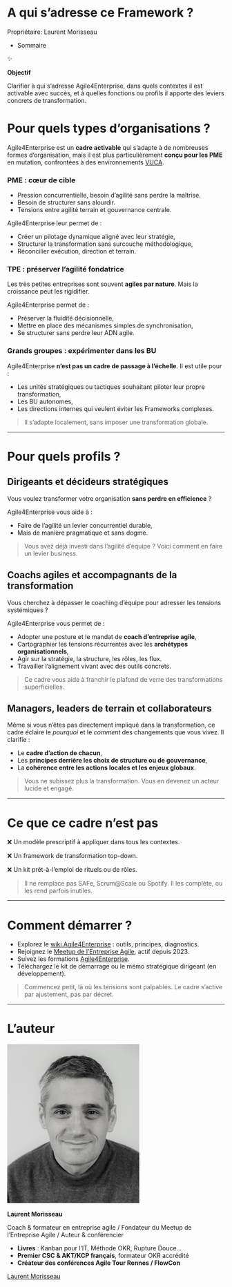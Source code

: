 # A qui s’adresse ce Framework ?

Propriétaire: Laurent Morisseau

- Sommaire

<aside>
✨

**Objectif**

Clarifier à qui s’adresse Agile4Enterprise, dans quels contextes il est activable avec succès, et à quelles fonctions ou profils il apporte des leviers concrets de transformation.

</aside>

# Pour quels types d’organisations ?

Agile4Enterprise est un **cadre activable** qui s’adapte à de nombreuses formes d’organisation, mais il est plus particulièrement **conçu pour les PME** en mutation, confrontées à des environnements [VUCA](https://www.notion.so/Quand-Agile4Enterprise-est-pertinent-et-quand-il-ne-l-est-pas-1e090eaf28ff807382dbd6288d5bee3f?pvs=21).

### PME : cœur de cible

- Pression concurrentielle, besoin d’agilité sans perdre la maîtrise.
- Besoin de structurer sans alourdir.
- Tensions entre agilité terrain et gouvernance centrale.

Agile4Enterprise leur permet de :

- Créer un pilotage dynamique aligné avec leur stratégie,
- Structurer la transformation sans surcouche méthodologique,
- Réconcilier exécution, direction et terrain.

### TPE : **préserver l’agilité fondatrice**

Les très petites entreprises sont souvent **agiles par nature**. Mais la croissance peut les rigidifier.

Agile4Enterprise permet de :

- Préserver la fluidité décisionnelle,
- Mettre en place des mécanismes simples de synchronisation,
- Se structurer sans perdre leur ADN agile.

### Grands groupes : expérimenter dans les BU

Agile4Enterprise **n’est pas un cadre de passage à l’échelle**. Il est utile pour :

- Les unités stratégiques ou tactiques souhaitant piloter leur propre transformation,
- Les BU autonomes,
- Les directions internes qui veulent éviter les Frameworks complexes.

> Il s’adapte localement, sans imposer une transformation globale.
> 

---

# Pour quels profils ?

## Dirigeants et décideurs stratégiques

Vous voulez transformer votre organisation **sans perdre en efficience** ?

Agile4Enterprise vous aide à :

- Faire de l’agilité un levier concurrentiel durable,
- Mais de manière pragmatique et sans dogme.

> Vous avez déjà investi dans l’agilité d’équipe ? Voici comment en faire un levier business.
> 

## **Coachs agiles et accompagnants de la transformation**

Vous cherchez à dépasser le coaching d’équipe pour adresser les tensions systémiques ?

Agile4Enterprise vous permet de :

- Adopter une posture et le mandat de **coach d’entreprise agile**,
- Cartographier les tensions récurrentes avec les **archétypes organisationnels**,
- Agir sur la stratégie, la structure, les rôles, les flux.
- Travailler l’alignement vivant avec des outils concrets.

> Ce cadre vous aide à franchir le plafond de verre des transformations superficielles.
> 

## **Managers, leaders de terrain et collaborateurs**

Même si vous n’êtes pas directement impliqué dans la transformation, ce cadre éclaire le *pourquoi* et le *comment* des changements que vous vivez. Il clarifie :

- Le **cadre d’action de chacun**,
- Les **principes derrière les choix de structure ou de gouvernance**,
- La **cohérence entre les actions locales et les enjeux globaux**.

> Vous ne subissez plus la transformation. Vous en devenez un acteur lucide et engagé.
> 

---

# Ce que ce cadre **n’est pas**

❌ Un modèle prescriptif à appliquer dans tous les contextes.

❌ Un framework de transformation top-down.

❌ Un kit prêt-à-l’emploi de rituels ou de rôles.

> Il ne remplace pas SAFe, Scrum@Scale ou Spotify. Il les complète, ou les rend parfois inutiles.
> 

---

# Comment démarrer ?

- Explorez le [wiki Agile4Enterprise](https://www.notion.so/13690eaf28ff80ea9d55d7d1c545597e?pvs=21) : outils, principes, diagnostics.
- Rejoignez le [Meetup de l’Entreprise Agile](https://www.meetup.com/business-agility-meetup-group/), actif depuis 2023.
- Suivez les formations [Agile4Enterprise](https://agile4enterprise.com/coach-agile/).
- Téléchargez le kit de démarrage ou le mémo stratégique dirigeant (en développement).

> Commencez petit, là où les tensions sont palpables. Le cadre s’active par ajustement, pas par décret.
> 

---

# L’auteur

![LMO small.png](LMO_small.png)

**Laurent Morisseau**

Coach & formateur en entreprise agile / Fondateur du Meetup de l’Entreprise Agile / Auteur & conférencier

- **Livres** : Kanban pour l’IT, Méthode OKR, Rupture Douce…
- **Premier CSC & AKT/KCP français**, formateur OKR accrédité
- **Créateur des conférences Agile Tour Rennes / FlowCon**

[Laurent Morisseau](https://www.morisseauconsulting.com/laurent-morisseau/)